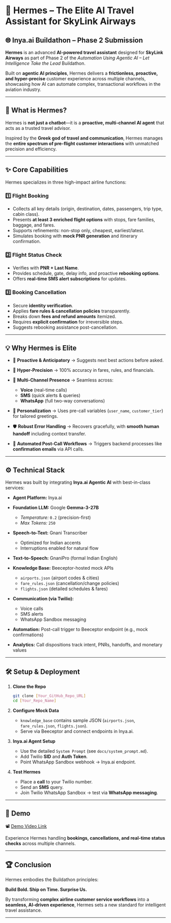 # 🛫 Hermes – The Elite AI Travel Assistant for SkyLink Airways

## 🌐 Inya.ai Buildathon – Phase 2 Submission

**Hermes** is an advanced **AI-powered travel assistant** designed for **SkyLink Airways** as part of Phase 2 of the *Automation Using Agentic AI – Let Intelligence Take the Lead* Buildathon.

Built on **agentic AI principles**, Hermes delivers a **frictionless, proactive, and hyper-precise** customer experience across multiple channels, showcasing how AI can automate complex, transactional workflows in the aviation industry.

---

## 🚀 What is Hermes?

Hermes is **not just a chatbot**—it is a **proactive, multi-channel AI agent** that acts as a trusted travel advisor.

Inspired by the **Greek god of travel and communication**, Hermes manages the **entire spectrum of pre-flight customer interactions** with unmatched precision and efficiency.

---

## ✨ Core Capabilities

Hermes specializes in three high-impact airline functions:

### 1️⃣ Flight Booking

* Collects all key details (origin, destination, dates, passengers, trip type, cabin class).
* Presents **at least 3 enriched flight options** with stops, fare families, baggage, and fares.
* Supports refinements: non-stop only, cheapest, earliest/latest.
* Simulates booking with **mock PNR generation** and itinerary confirmation.

### 2️⃣ Flight Status Check

* Verifies with **PNR + Last Name**.
* Provides schedule, gate, delay info, and proactive **rebooking options**.
* Offers **real-time SMS alert subscriptions** for updates.

### 3️⃣ Booking Cancellation

* Secure **identity verification**.
* Applies **fare rules & cancellation policies** transparently.
* Breaks down **fees and refund amounts** itemized.
* Requires **explicit confirmation** for irreversible steps.
* Suggests rebooking assistance post-cancellation.

---

## 💡 Why Hermes is Elite

* 🔮 **Proactive & Anticipatory** → Suggests next best actions before asked.
* 🎯 **Hyper-Precision** → 100% accuracy in fares, rules, and financials.
* 📡 **Multi-Channel Presence** → Seamless across:

  * **Voice** (real-time calls)
  * **SMS** (quick alerts & queries)
  * **WhatsApp** (full two-way conversations)
* 🙋 **Personalization** → Uses pre-call variables (`user_name`, `customer_tier`) for tailored greetings.
* 🛡️ **Robust Error Handling** → Recovers gracefully, with **smooth human handoff** including context transfer.
* 🔗 **Automated Post-Call Workflows** → Triggers backend processes like **confirmation emails** via API calls.

---

## ⚙️ Technical Stack

Hermes was built by integrating **Inya.ai Agentic AI** with best-in-class services:

* **Agent Platform:** Inya.ai
* **Foundation LLM:** Google **Gemma-3-27B**

  * *Temperature:* `0.2` (precision-first)
  * *Max Tokens:* `250`
* **Speech-to-Text:** Gnani Transcriber

  * Optimized for Indian accents
  * Interruptions enabled for natural flow
* **Text-to-Speech:** GnaniPro (formal Indian English)
* **Knowledge Base:** Beeceptor-hosted mock APIs

  * `airports.json` (airport codes & cities)
  * `fare_rules.json` (cancellation/change policies)
  * `flights.json` (detailed schedules & fares)
* **Communication (via Twilio):**

  * Voice calls
  * SMS alerts
  * WhatsApp Sandbox messaging
* **Automation:** Post-call trigger to Beeceptor endpoint (e.g., mock confirmations)
* **Analytics:** Call dispositions track intent, PNRs, handoffs, and monetary values

---

## 🛠️ Setup & Deployment

1. **Clone the Repo**

   ```bash
   git clone [Your_GitHub_Repo_URL]
   cd [Your_Repo_Name]
   ```

2. **Configure Mock Data**

   * `knowledge_base` contains sample JSON (`airports.json`, `fare_rules.json`, `flights.json`).
   * Serve via Beeceptor and connect endpoints in Inya.ai.

3. **Inya.ai Agent Setup**

   * Use the detailed `System Prompt` (see `docs/system_prompt.md`).
   * Add Twilio **SID** and **Auth Token**.
   * Point WhatsApp Sandbox webhook → Inya.ai endpoint.

4. **Test Hermes**

   * Place a **call** to your Twilio number.
   * Send an **SMS** query.
   * Join Twilio WhatsApp Sandbox → test via **WhatsApp messaging**.

---

## 🎥 Demo

📽️ [Demo Video Link](https://youtu.be/f1irOy9MJRk)

Experience Hermes handling **bookings, cancellations, and real-time status checks** across multiple channels.

---

## 🏆 Conclusion

Hermes embodies the Buildathon principles:

**Build Bold. Ship on Time. Surprise Us.**

By transforming **complex airline customer service workflows** into a **seamless, AI-driven experience**, Hermes sets a new standard for intelligent travel assistance.

---
